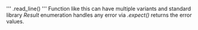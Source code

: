 '''
.read_line()
'''
Function like this can have multiple variants and standard library *Result* enumeration handles any error via *.expect()* returns the error values.
